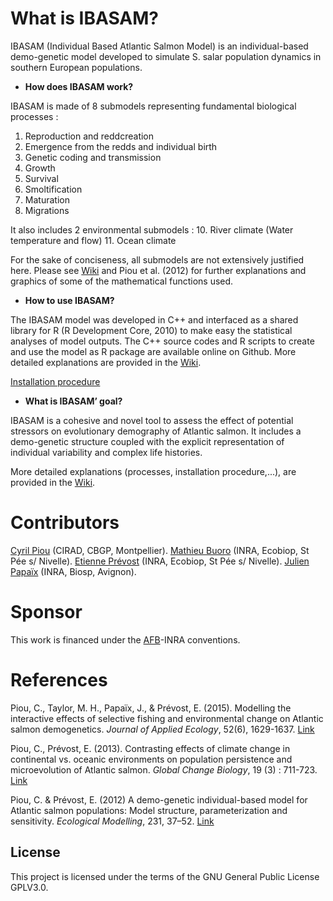 # What is IBASAM?

IBASAM (Individual Based Atlantic Salmon Model) is an individual-based demo-genetic model developed to simulate S. salar population dynamics in southern European populations.


- **How does IBASAM work?**

IBASAM is made of 8 submodels representing fundamental biological processes :
1. Reproduction and reddcreation
2. Emergence from the redds and individual birth
3. Genetic coding and transmission
4. Growth
5. Survival
6. Smoltification
7. Maturation
8. Migrations

It also includes 2 environmental submodels :
10. River climate (Water temperature and flow)
11. Ocean climate

For the sake of conciseness, all submodels are not extensively justified here. Please see [Wiki](https://github.com/Ibasam/IBASAM/wiki) and Piou et al. (2012) for further explanations and graphics of some of the mathematical functions used.

- **How to use IBASAM?**

The IBASAM model was developed in C++ and interfaced as a shared library for R (R Development Core, 2010) to make easy the statistical analyses of model outputs. The C++ source codes and R scripts to create and use the model as R package are available online on Github. More detailed explanations are provided in the [Wiki](https://github.com/Ibasam/IBASAM/wiki).

[Installation procedure](docs/installation.md)

- **What is IBASAM’ goal?**

IBASAM is a cohesive and novel tool to assess the effect of potential stressors on evolutionary demography of Atlantic salmon. It includes a demo-genetic structure coupled with the explicit representation of individual variability and complex life histories.

More detailed explanations (processes, installation procedure,...), are provided in the [Wiki](https://github.com/Ibasam/IBASAM/wiki).

# Contributors
[Cyril Piou](http://agents.cirad.fr/index.php/cyril.piou) (CIRAD, CBGP, Montpellier).
[Mathieu Buoro](https://ecobiop.com/a-propos/) (INRA, Ecobiop, St Pée s/ Nivelle).
[Etienne Prévost](https://ecobiop.com/a-propos/) (INRA, Ecobiop, St Pée s/ Nivelle).
[Julien Papaïx](https://informatique-mia.inra.fr/biosp/trombinoscope) (INRA, Biosp, Avignon).

# Sponsor
This work is financed under the [AFB](https://www.afbiodiversite.fr)-INRA conventions.

References
=============================================

Piou, C., Taylor, M. H., Papaïx, J., & Prévost, E. (2015). Modelling the interactive effects of selective fishing and environmental change on Atlantic salmon demogenetics. *Journal of Applied Ecology*, 52(6), 1629-1637. [Link](http://onlinelibrary.wiley.com/doi/10.1111/1365-2664.12512/abstract)

Piou, C., Prévost, E. (2013). Contrasting effects of climate change in continental vs. oceanic environments on population persistence and microevolution of Atlantic salmon. *Global Change Biology*, 19 (3) : 711-723. [Link](http://onlinelibrary.wiley.com/doi/10.1111/gcb.12085/abstract)

Piou, C. & Prévost, E. (2012) A demo-genetic individual-based model for Atlantic salmon populations: Model structure, parameterization and sensitivity. *Ecological Modelling*, 231, 37–52. [Link](http://www.sciencedirect.com/science/article/pii/S0304380012000543)


License
---

This project is licensed under the terms of the GNU General Public License GPLV3.0.
